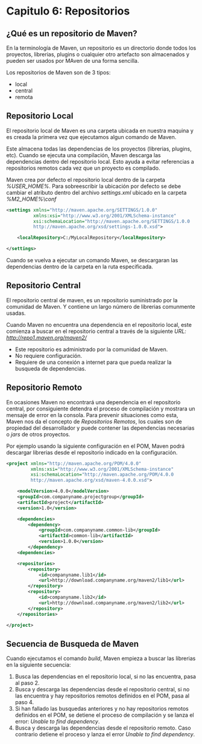 # Capitulo 6: Repositorios

## ¿Qué es un repositorio de Maven?

En la terminología de Maven, un repositorio es un directorio donde todos los proyectos, librerias, plugins o cualquier otro artefacto son almacenados y pueden ser usados por MAven de una forma sencilla.

Los repositorios de Maven son de 3 tipos:

- local
- central
- remota

## Repositorio Local

El repositorio local de Maven es una carpeta ubicada en nuestra maquina y es creada la primera vez que ejecutamos algun comando de Maven.

Este almacena todas las dependencias de los proyectos (librerias, plugins, etc). Cuando se ejecuta una compilación, Maven descarga las dependencias dentro del repositorio local. Esto ayuda a evitar referencias a repositorios remotos cada vez que un proyecto es compilado.

Maven crea por defecto el repositorio local dentro de la carpeta *%USER_HOME%*. Para sobreescribir la ubicación por defecto se debe cambiar el atributo dentro del archivo *settings.xml* ubicado en la carpeta *%M2_HOME%\conf*

```xml
<settings xmlns="http://maven.apache.org/SETTINGS/1.0.0"
          xmlns:xsi="http://www.w3.org/2001/XMLSchema-instance"
          xsi:schemaLocation="http://maven.apache.org/SETTINGS/1.0.0
          http://maven.apache.org/xsd/settings-1.0.0.xsd">

    <localRepository>C:/MyLocalRepository</localRepository>

</settings>
```

Cuando se vuelva a ejecutar un comando Maven, se descargaran las dependencias dentro de la carpeta en la ruta especificada.

## Repositorio Central

El repositorio central de maven, es un repositorio suministrado por la comunidad de Maven. Y contiene un largo número de librerias comunmente usadas.

Cuando Maven no encuentra una dependencia en el repositorio local, este comienza a buscar en el repositorio central a través de la siguiente *URL: http://repo1.maven.org/maven2/*

- Este repositorio es administrado por la comunidad de Maven.
- No requiere configuración.
- Requiere de una conexión a internet para que pueda realizar la busqueda de dependencias.

## Repositorio Remoto

En ocasiones Maven no encontrará una dependencia en el repositorio central, por consiguiente detendra el proceso de compilación y mostrara un mensaje de error en la consola. Para prevenir situaciones como esta, Maven nos da el concepto de *Repositorios Remotos*, los cuales son de propiedad del desarrollador y puede contener las dependencias necesarias o *jars* de otros proyectos.

Por ejemplo usando la siguiente configuración en el POM, Maven podrá descargar librerias desde el repositorio indicado en la configuración.

```xml
<project xmlns="http://maven.apache.org/POM/4.0.0"
         xmlns:xsi="http://www.w3.org/2001/XMLSchema-instance"
         xsi:schemaLocation="http://maven.apache.org/POM/4.0.0
         http://maven.apache.org/xsd/maven-4.0.0.xsd">

    <modelVersion>4.0.0</modelVersion>
    <groupId>com.companyname.projectgroup</groupId>
    <artifactId>project</artifactId>
    <version>1.0</version>

    <dependencies>
        <dependency>
            <groupId>com.companyname.common-lib</groupId>
            <artifactId>common-lib</artifactId>
            <version>1.0.0</version>
        </dependency>
    <dependencies>

    <repositories>
        <repository>
            <id>companyname.lib1</id>
            <url>http://download.companyname.org/maven2/lib1</url>
        </repository>
        <repository>
            <id>companyname.lib2</id>
            <url>http://download.companyname.org/maven2/lib2</url>
        </repository>
    </repositories>

</project>
```

## Secuencia de Busqueda de Maven

Cuando ejecutamos el comando *build*, Maven empieza a buscar las librerias en la siguiente secuencia:

1. Busca las dependencias en el repositorio local, si no las encuentra, pasa al paso 2.
2. Busca y descarga las dependencias desde el repositorio central, si no las encuentra y hay repositorios remotos definidos en el POM, pasa al paso 4.
3. Si han fallado las busquedas anteriores y no hay repositorios remotos definidos en el POM, se detiene el proceso de compilación y se lanza el error: *Unable to find dependency*.
4. Busca y descarga las dependencias desde el repositorio remoto. Caso contrario detiene el proceso y lanza el error *Unable to find dependency*.
